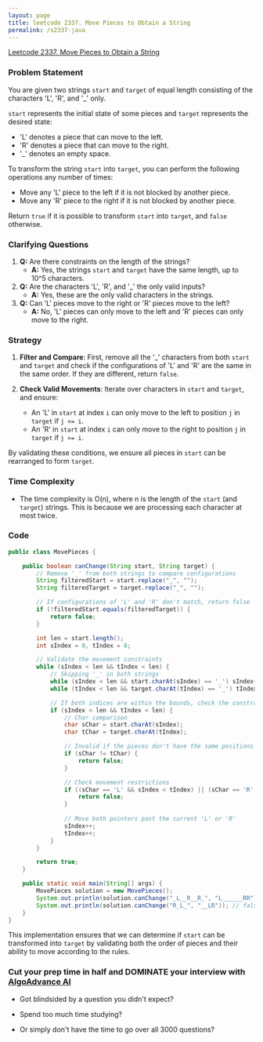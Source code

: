 ```yaml
---
layout: page
title: leetcode 2337. Move Pieces to Obtain a String
permalink: /s2337-java
---
```

[Leetcode 2337. Move Pieces to Obtain a String](https://algoadvance.github.io/algoadvance/l2337)
### Problem Statement

You are given two strings `start` and `target` of equal length consisting of the characters 'L', 'R', and '_' only.

`start` represents the initial state of some pieces and `target` represents the desired state:

- 'L' denotes a piece that can move to the left.
- 'R' denotes a piece that can move to the right.
- '_' denotes an empty space.

To transform the string `start` into `target`, you can perform the following operations any number of times:

- Move any 'L' piece to the left if it is not blocked by another piece.
- Move any 'R' piece to the right if it is not blocked by another piece.

Return `true` if it is possible to transform `start` into `target`, and `false` otherwise.

### Clarifying Questions
1. **Q:** Are there constraints on the length of the strings?
   - **A:** Yes, the strings `start` and `target` have the same length, up to 10^5 characters.
2. **Q:** Are the characters 'L', 'R', and '_' the only valid inputs?
   - **A:** Yes, these are the only valid characters in the strings.
3. **Q:** Can 'L' pieces move to the right or 'R' pieces move to the left?
   - **A:** No, 'L' pieces can only move to the left and 'R' pieces can only move to the right.

### Strategy

1. **Filter and Compare**: First, remove all the '_' characters from both `start` and `target` and check if the configurations of 'L' and 'R' are the same in the same order. If they are different, return `false`.

2. **Check Valid Movements**: Iterate over characters in `start` and `target`, and ensure:
   - An 'L' in `start` at index `i` can only move to the left to position `j` in `target` if `j <= i`. 
   - An 'R' in `start` at index `i` can only move to the right to position `j` in `target` if `j >= i`. 

By validating these conditions, we ensure all pieces in `start` can be rearranged to form `target`.

### Time Complexity
- The time complexity is O(n), where n is the length of the `start` (and `target`) strings. This is because we are processing each character at most twice.

### Code

```java
public class MovePieces {

    public boolean canChange(String start, String target) {
        // Remove '_' from both strings to compare configurations
        String filteredStart = start.replace("_", "");
        String filteredTarget = target.replace("_", "");

        // If configurations of 'L' and 'R' don't match, return false
        if (!filteredStart.equals(filteredTarget)) {
            return false;
        }

        int len = start.length();
        int sIndex = 0, tIndex = 0;

        // Validate the movement constraints
        while (sIndex < len && tIndex < len) {
            // Skipping '_' in both strings
            while (sIndex < len && start.charAt(sIndex) == '_') sIndex++;
            while (tIndex < len && target.charAt(tIndex) == '_') tIndex++;

            // If both indices are within the bounds, check the constraints
            if (sIndex < len && tIndex < len) {
                // Char comparison
                char sChar = start.charAt(sIndex);
                char tChar = target.charAt(tIndex);

                // Invalid if the pieces don't have the same positions from filtered check
                if (sChar != tChar) {
                    return false;
                }

                // Check movement restrictions
                if ((sChar == 'L' && sIndex < tIndex) || (sChar == 'R' && sIndex > tIndex)) {
                    return false;
                }
                
                // Move both pointers past the current 'L' or 'R'
                sIndex++;
                tIndex++;
            }
        }

        return true;
    }

    public static void main(String[] args) {
        MovePieces solution = new MovePieces();
        System.out.println(solution.canChange("_L__R__R_", "L______RR")); // true
        System.out.println(solution.canChange("R_L_", "__LR")); // false
    }
}
```

This implementation ensures that we can determine if `start` can be transformed into `target` by validating both the order of pieces and their ability to move according to the rules.


### Cut your prep time in half and DOMINATE your interview with [AlgoAdvance AI](https://algoAdvance.com)

- Got blindsided by a question you didn't expect?

- Spend too much time studying?

- Or simply don't have the time to go over all 3000 questions?

